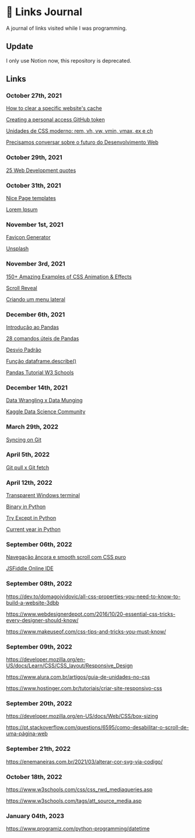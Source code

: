 # 📰 Links Journal 
 
A journal of links visited while I was programming.

## Update

I only use Notion now, this repository is deprecated.

## Links

### October 27th, 2021

<a href="https://olhardigital.com.br/en/2021/04/14/dicas-e-tutoriais/como-limpar-o-cache-de-um-site-no-chrome-e-no-edge/">How to clear a specific website's cache</a>

<a href="https://docs.github.com/en/authentication/keeping-your-account-and-data-secure/creating-a-personal-access-token">Creating a personal access GitHub token</a>

<a href="https://desenvolvimentoparaweb.com/css/unidades-css-rem-vh-vw-vmin-vmax-ex-ch/">Unidades de CSS moderno: rem, vh, vw, vmin, vmax, ex e ch</a>

<a href="https://www.youtube.com/watch?v=OcGpWJ3WEh8">Precisamos conversar sobre o futuro do Desenvolvimento Web</a>

### October 29th, 2021

<a href="https://shourai.io/blog/2020/11/13/top-25-web-development-quotes-inspirational-and-motivational/">25 Web Development quotes</a>

### October 31th, 2021

<a href="https://nicepage.com/templates">Nice Page templates</a>

<a href="https://www.lipsum.com/">Lorem Ipsum</a>

### November 1st, 2021

<a href="https://www.favicon.cc/">Favicon Generator</a>

<a href="https://unsplash.com/">Unsplash</a>

### November 3rd, 2021

<a href="https://1stwebdesigner.com/css-effects/">150+ Amazing Examples of CSS Animation & Effects</a>

<a href="https://scrollrevealjs.org/">Scroll Reveal</a>

<a href="https://www.infowester.com/menulateralcss.php">Criando um menu lateral</a>

### December 6th, 2021

<a href="https://medium.com/data-hackers/uma-introdu%C3%A7%C3%A3o-simples-ao-pandas-1e15eea37fa1">Introdução ao Pandas</a>

<a href="https://paulovasconcellos.com.br/28-comandos-%C3%BAteis-de-pandas-que-talvez-voc%C3%AA-n%C3%A3o-conhe%C3%A7a-6ab64beefa93">28 comandos úteis de Pandas</a>

<a href="https://www.todamateria.com.br/desvio-padrao/" target="_blank" >Desvio Padrão</a>

<a href="https://www.delftstack.com/pt/api/python-pandas/pandas-dataframe-dataframe.describe-function/">Função dataframe.describe()</a>

<a href="https://www.w3schools.com/python/pandas/default.asp">Pandas Tutorial W3 Schools</a>

### December 14th, 2021

<a href="https://medium.com/dados-de-cientista/data-wrangling-x-data-munging-b47bd3a4d555">Data Wrangling x Data Munging</a>

<a href="https://www.kaggle.com/">Kaggle Data Science Community</a>

### March 29th, 2022

<a href="https://www.atlassian.com/git/tutorials/syncing">Syncing on Git</a>

### April 5th, 2022

<a href="https://blog.betrybe.com/git/git-pull/">Git pull x Git fetch</a>

### April 12th, 2022

<a href="https://zimmergren.net/enable-transparent-background-in-windows-terminal/">Transparent Windows terminal</a>

<a href="https://www.delftstack.com/howto/python/python-int-to-binary/">Binary in Python</a>

<a href="https://www.w3schools.com/python/python_try_except.asp">Try Except in Python</a>

<a href="https://www.delftstack.com/howto/python/python-current-year/">Current year in Python</a>

### September 06th, 2022

<a href="https://desenvolvimentoparaweb.com/css/navegacao-ancora-smooth-scroll-css-puro/">Navegação âncora e smooth scroll com CSS puro</a>

<a href="https://jsfiddle.net/">JSFiddle Online IDE</a>

### September 08th, 2022

https://dev.to/domagojvidovic/all-css-properties-you-need-to-know-to-build-a-website-3dbb

https://www.webdesignerdepot.com/2016/10/20-essential-css-tricks-every-designer-should-know/

https://www.makeuseof.com/css-tips-and-tricks-you-must-know/

### September 09th, 2022

https://developer.mozilla.org/en-US/docs/Learn/CSS/CSS_layout/Responsive_Design

https://www.alura.com.br/artigos/guia-de-unidades-no-css

https://www.hostinger.com.br/tutoriais/criar-site-responsivo-css

### September 20th, 2022

https://developer.mozilla.org/en-US/docs/Web/CSS/box-sizing

https://pt.stackoverflow.com/questions/6595/como-desabilitar-o-scroll-de-uma-página-web

### September 21th, 2022

https://enemaneiras.com.br/2021/03/alterar-cor-svg-via-codigo/

### October 18th, 2022

https://www.w3schools.com/css/css_rwd_mediaqueries.asp

https://www.w3schools.com/tags/att_source_media.asp

### January 04th, 2023

https://www.programiz.com/python-programming/datetime